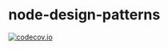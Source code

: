 # node-design-patterns
[![codecov.io](https://codecov.io/github/mchandleraz/node-design-patterns/coverage.svg?branch=master)](https://codecov.io/github/mchandleraz/node-design-patterns?branch=master)
